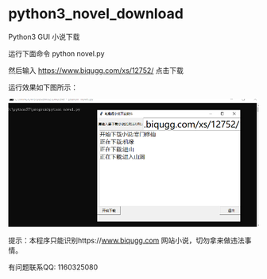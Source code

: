 # python3_novel_download
Python3 GUI 小说下载

运行下面命令 
python novel.py 

然后输入 https://www.biqugg.com/xs/12752/ 点击下载

运行效果如下图所示：

![image](https://raw.githubusercontent.com/wazyl/python3_novel_download/master/download_novel.png)

提示：本程序只能识别https://www.biqugg.com 网站小说，切勿拿来做违法事情。


有问题联系QQ: 1160325080



